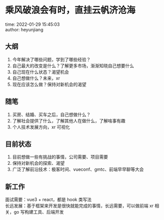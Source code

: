 # 乘风破浪会有时，直挂云帆济沧海

time: 2022-01-29 15:45:03  
author: heyunjiang

## 大纲

1. 今年解决了哪些问题，学到了哪些经验？
2. 自己最大的改变是什么？了解更多市场，渐渐知晓自己想要什么
3. 自己现在什么状态？渴望机会
4. 自己想做什么？未来，xr
5. 现在应该怎么做？保持对新机会的渴望

## 随笔

1. 买房、结婚、买车之后，自己想做什么？
2. 了解社会提供了什么，了解其他人在做什么，了解啥事有趣
3. 个人技术发展方向，xr 可视化

## 目前状态

1. 目前想做一些有挑战的事情，公司需要、项目需要
2. 保持对新机会的探索、渴望
3. 广泛了解前沿技术：极客时间、vueconf、gmtc、前端早早聊等大会

## 新工作

面试需要：vue3 + react，都是 hook 类写法  
长远发展：基于框架来开发是很快就能完成的事情，长远需要，可以做前端 xr 相关，go 写构建工具、后端开发
